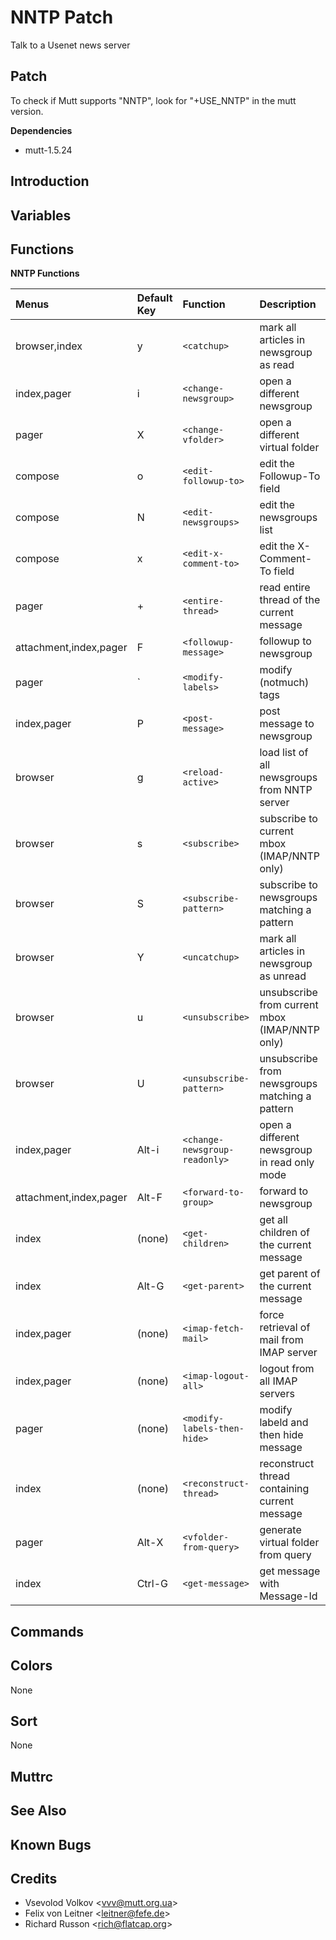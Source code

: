 NNTP Patch
==========

Talk to a Usenet news server

Patch
-----

To check if Mutt supports "NNTP", look for "+USE\_NNTP" in the mutt version.

**Dependencies**
-   mutt-1.5.24

Introduction
------------

Variables
---------

Functions
---------

**NNTP Functions**

| Menus                  | Default Key | Function                      | Description                                    |
|:-----------------------|:------------|:------------------------------|:-----------------------------------------------|
| browser,index          | y           | `<catchup>`                   | mark all articles in newsgroup as read         |
| index,pager            | i           | `<change-newsgroup>`          | open a different newsgroup                     |
| pager                  | X           | `<change-vfolder>`            | open a different virtual folder                |
| compose                | o           | `<edit-followup-to>`          | edit the Followup-To field                     |
| compose                | N           | `<edit-newsgroups>`           | edit the newsgroups list                       |
| compose                | x           | `<edit-x-comment-to>`         | edit the X-Comment-To field                    |
| pager                  | +           | `<entire-thread>`             | read entire thread of the current message      |
| attachment,index,pager | F           | `<followup-message>`          | followup to newsgroup                          |
| pager                  | \`          | `<modify-labels>`             | modify (notmuch) tags                          |
| index,pager            | P           | `<post-message>`              | post message to newsgroup                      |
| browser                | g           | `<reload-active>`             | load list of all newsgroups from NNTP server   |
| browser                | s           | `<subscribe>`                 | subscribe to current mbox (IMAP/NNTP only)     |
| browser                | S           | `<subscribe-pattern>`         | subscribe to newsgroups matching a pattern     |
| browser                | Y           | `<uncatchup>`                 | mark all articles in newsgroup as unread       |
| browser                | u           | `<unsubscribe>`               | unsubscribe from current mbox (IMAP/NNTP only) |
| browser                | U           | `<unsubscribe-pattern>`       | unsubscribe from newsgroups matching a pattern |
| index,pager            | Alt-i       | `<change-newsgroup-readonly>` | open a different newsgroup in read only mode   |
| attachment,index,pager | Alt-F       | `<forward-to-group>`          | forward to newsgroup                           |
| index                  | (none)      | `<get-children>`              | get all children of the current message        |
| index                  | Alt-G       | `<get-parent>`                | get parent of the current message              |
| index,pager            | (none)      | `<imap-fetch-mail>`           | force retrieval of mail from IMAP server       |
| index,pager            | (none)      | `<imap-logout-all>`           | logout from all IMAP servers                   |
| pager                  | (none)      | `<modify-labels-then-hide>`   | modify labeld and then hide message            |
| index                  | (none)      | `<reconstruct-thread>`        | reconstruct thread containing current message  |
| pager                  | Alt-X       | `<vfolder-from-query>`        | generate virtual folder from query             |
| index                  | Ctrl-G      | `<get-message>`               | get message with Message-Id                    |

Commands
--------

Colors
------

None

Sort
----

None

Muttrc
------

See Also
--------

Known Bugs
----------

Credits
-------

-   Vsevolod Volkov \<vvv@mutt.org.ua\>
-   Felix von Leitner \<leitner@fefe.de\>
-   Richard Russon \<rich@flatcap.org\>

